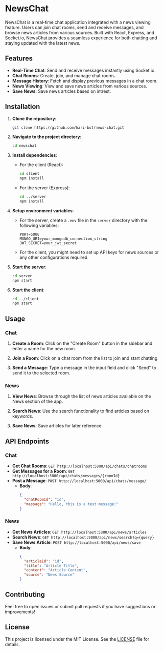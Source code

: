 # NewsChat

NewsChat is a real-time chat application integrated with a news viewing feature. Users can join chat rooms, send and receive messages, and browse news articles from various sources. Built with React, Express, and Socket.io, NewsChat provides a seamless experience for both chatting and staying updated with the latest news.

## Features

- **Real-Time Chat**: Send and receive messages instantly using Socket.io.
- **Chat Rooms**: Create, join, and manage chat rooms.
- **Message History**: Fetch and display previous messages in a chat room.
- **News Viewing**: View and save news articles from various sources.
- **Save News**: Save  news articles based on intrest.

## Installation

1. **Clone the repository**:
   ```bash
   git clone https://github.com/hari-bot/news-chat.git
   ```

2. **Navigate to the project directory**:
   ```bash
   cd newschat
   ```

3. **Install dependencies**:

   - For the client (React):
     ```bash
     cd client
     npm install
     ```

   - For the server (Express):
     ```bash
     cd ../server
     npm install
     ```

4. **Setup environment variables**:

   - For the server, create a `.env` file in the `server` directory with the following variables:
     ```plaintext
     PORT=5000
     MONGO_URI=your_mongodb_connection_string
     JWT_SECRET=your_jwt_secret
     ```

   - For the client, you might need to set up API keys for news sources or any other configurations required.

5. **Start the server**:
   ```bash
   cd server
   npm start
   ```

6. **Start the client**:
   ```bash
   cd ../client
   npm start
   ```

## Usage

### Chat

1. **Create a Room**: Click on the "Create Room" button in the sidebar and enter a name for the new room.

2. **Join a Room**: Click on a chat room from the list to join and start chatting.

3. **Send a Message**: Type a message in the input field and click "Send" to send it to the selected room.

### News

1. **View News**: Browse through the list of news articles available on the News section of the app.

2. **Search News**: Use the search functionality to find articles based on keywords.

3. **Save News**: Save articles for later reference.

## API Endpoints

### Chat

- **Get Chat Rooms**: `GET http://localhost:5000/api/chats/chatrooms`
- **Get Messages for a Room**: `GET http://localhost:5000/api/chats/messages/{roomId}`
- **Post a Message**: `POST http://localhost:5000/api/chats/message/`
  - **Body**:
    ```json
    {
      "chatRoomId": "id",
      "message": "Hello, this is a test message!"
    }
    ```

### News

- **Get News Articles**: `GET http://localhost:5000/api/news/articles`
- **Search News**: `GET http://localhost:5000/api/news/search?q={query}`
- **Save News Article**: `POST http://localhost:5000/api/news/save`
  - **Body**:
    ```json
    {
      "articleId": "id",
      "title": "Article Title",
      "content": "Article Content",
      "source": "News Source"
    }
    ```

## Contributing

Feel free to open issues or submit pull requests if you have suggestions or improvements!

## License

This project is licensed under the MIT License. See the [LICENSE](LICENSE) file for details.
